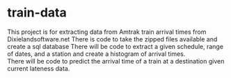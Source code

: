 # train-data
This project is for extracting data from Amtrak train arrival times from Dixielandsoftware.net
There is code to take the zipped files available and create a sql database
There will be code to extract a given schedule, range of dates, and a station and create a histogram of arrival times.  
There will be code to predict the arrival time of a train at a destination given current lateness data.  
